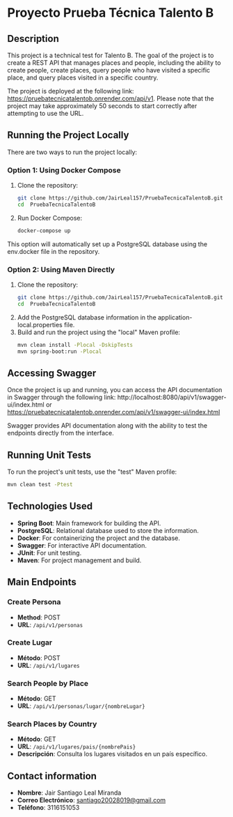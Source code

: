 # Proyecto Prueba Técnica Talento B

## Description

This project is a technical test for Talento B. The goal of the project is to create a REST API that manages places and people, including the ability to create people, create places, query people who have visited a specific place, and query places visited in a specific country.

The project is deployed at the following link: https://pruebatecnicatalentob.onrender.com/api/v1. Please note that the project may take approximately 50 seconds to start correctly after attempting to use the URL.
## Running the Project Locally

There are two ways to run the project locally:

### Option 1: Using Docker Compose

1. Clone the repository:
   ```sh
   git clone https://github.com/JairLeal157/PruebaTecnicaTalentoB.git
   cd  PruebaTecnicaTalentoB
   ```

2. Run Docker Compose:
   ```sh
   docker-compose up
   ```

This option will automatically set up a PostgreSQL database using the env.docker file in the repository.

### Option 2: Using Maven Directly


1. Clone the repository:
   ```sh
   git clone https://github.com/JairLeal157/PruebaTecnicaTalentoB.git
   cd  PruebaTecnicaTalentoB
   ```
2. Add the PostgreSQL database information in the application-local.properties file.
3. Build and run the project using the "local" Maven profile:
   ```sh
   mvn clean install -Plocal -DskipTests
   mvn spring-boot:run -Plocal
   ```

## Accessing Swagger

Once the project is up and running, you can access the API documentation in Swagger through the following link:
http://localhost:8080/api/v1/swagger-ui/index.html
or
https://pruebatecnicatalentob.onrender.com/api/v1/swagger-ui/index.html

Swagger provides API documentation along with the ability to test the endpoints directly from the interface.


## Running Unit Tests

To run the project's unit tests, use the "test" Maven profile:

```sh
mvn clean test -Ptest
```


## Technologies Used

- **Spring Boot**: Main framework for building the API.
- **PostgreSQL**: Relational database used to store the information.
- **Docker**: For containerizing the project and the database.
- **Swagger**: For interactive API documentation.
- **JUnit**: For unit testing.
- **Maven**: For project management and build.

## Main Endpoints

### Create Persona


- **Method**: POST
- **URL**: `/api/v1/personas`


### Create Lugar

- **Método**: POST
- **URL**: `/api/v1/lugares`

### Search People by Place

- **Método**: GET
- **URL**: `/api/v1/personas/lugar/{nombreLugar}`

### Search Places by Country

- **Método**: GET
- **URL**: `/api/v1/lugares/pais/{nombrePais}`
- **Descripción**: Consulta los lugares visitados en un país específico.



## Contact information

- **Nombre**: Jair Santiago Leal Miranda
- **Correo Electrónico**: santiago20028019@gmail.com
- **Teléfono**: 3116151053


